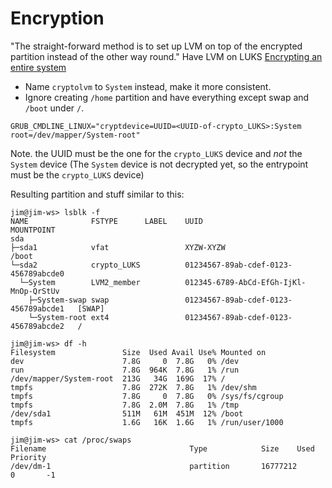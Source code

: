 # Encryption
"The straight-forward method is to set up LVM on top of the encrypted partition instead of the other way round."
Have LVM on LUKS
[Encrypting an entire system](https://wiki.archlinux.org/index.php/Dm-crypt/Encrypting_an_entire_system#LVM_on_LUKS)

* Name `cryptolvm` to `System` instead, make it more consistent.
* Ignore creating `/home` partition and have everything except swap and `/boot` under `/`.


```
GRUB_CMDLINE_LINUX="cryptdevice=UUID=<UUID-of-crypto_LUKS>:System root=/dev/mapper/System-root"
```
Note. the UUID must be the one for the `crypto_LUKS` device and *not* the `System` device (The `System` device is not decrypted yet, so the entrypoint must be the `crypto_LUKS` device)


Resulting partition and stuff similar to this:
```
jim@jim-ws> lsblk -f                                                                                                                                                                         
NAME              FSTYPE      LABEL    UUID                                   MOUNTPOINT
sda
├─sda1            vfat                 XYZW-XYZW                              /boot
└─sda2            crypto_LUKS          01234567-89ab-cdef-0123-456789abcde0
  └─System        LVM2_member          012345-6789-AbCd-EfGh-IjKl-MnOp-QrStUv
    ├─System-swap swap                 01234567-89ab-cdef-0123-456789abcde1   [SWAP]
    └─System-root ext4                 01234567-89ab-cdef-0123-456789abcde2   /
```

```
jim@jim-ws> df -h                                                                                                                                                                            
Filesystem               Size  Used Avail Use% Mounted on
dev                      7.8G     0  7.8G   0% /dev
run                      7.8G  964K  7.8G   1% /run
/dev/mapper/System-root  213G   34G  169G  17% /
tmpfs                    7.8G  272K  7.8G   1% /dev/shm
tmpfs                    7.8G     0  7.8G   0% /sys/fs/cgroup
tmpfs                    7.8G  2.0M  7.8G   1% /tmp
/dev/sda1                511M   61M  451M  12% /boot
tmpfs                    1.6G   16K  1.6G   1% /run/user/1000
```

```
jim@jim-ws> cat /proc/swaps                                                                                                                                                                  Filename                                Type            Size    Used    Priority
/dev/dm-1                               partition       16777212        0       -1
```
